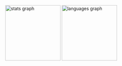 <div dir="auto">
  <img src="https://github-readme-stats.vercel.app/api?username=matheusbenedett&hide_title=false&hide_rank=false&show_icons=true&include_all_commits=true&count_private=true&disable_animations=false&theme=dracula&locale=en&hide_border=false" height="176" alt="stats graph"  />
  <img src="https://github-readme-stats.vercel.app/api/top-langs?username=matheusbenedett&locale=en&hide_title=false&layout=compact&card_width=320&langs_count=5&theme=dracula&hide_border=false" height="176" alt="languages graph"  />
</div>
